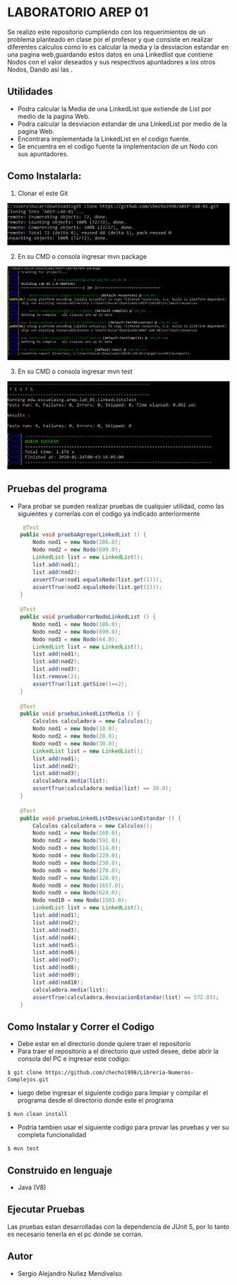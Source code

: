 # LABORATORIO AREP 01

Se realizo este repositorio cumpliendo con los requerimientos de un problema planteado en clase por el profesor y que consiste en realizar diferentes calculos como lo es calcular la media y la desviacion estandar en una pagina web,guardando estos datos en una Linkedlist que contiene Nodos con el valor deseados y sus respectivos apuntadores a los otros Nodos, Dando asi las .

## Utilidades
 
- Podra calcular la Media de una LinkedList que extiende de List por medio de la pagina Web.
- Podra calcular la desviacion estandar de una LinkedList por medio de la pagina Web.
- Encontrara implementada la LinkedList en el codigo fuente.
- Se encuentra en el codigo fuente la implementacion de un Nodo con sus apuntadores.

## Como Instalarla:
1. Clonar el este Git

![Imagenes](https://github.com/checho1998/AREP-LAB-01/blob/master/imagenes/clon.PNG)

2. En su CMD o consola ingresar mvn package

![Imagenes](https://github.com/checho1998/AREP-LAB-01/blob/master/imagenes/package.PNG)

3. En su CMD o consola ingresar mvn test

![Imagenes](https://github.com/checho1998/AREP-LAB-01/blob/master/imagenes/test.PNG)

## Pruebas del programa

- Para probar se pueden realizar pruebas de cualquier utilidad, como las siguientes y correrlas con el codigo ya indicado anteriormente

``` Java
     @Test
    public void pruebaAgregarLinkedList () {
        Nodo nod1 = new Nodo(186.0);
        Nodo nod2 = new Nodo(699.0);
        LinkedList list = new LinkedList();
        list.add(nod1);
        list.add(nod2);
        assertTrue(nod1.equalsNodo(list.get(1)));
        assertTrue(nod2.equalsNodo(list.get(2)));
    }
    
    @Test
    public void pruebaBorrarNodoLinkedList () {
    	Nodo nod1 = new Nodo(186.0);
        Nodo nod2 = new Nodo(699.0);
        Nodo nod3 = new Nodo(64.0);
        LinkedList list = new LinkedList();
        list.add(nod1);
        list.add(nod2);
        list.add(nod3);
        list.remove(2);
        assertTrue(list.getSize()==2);
    }
    
    @Test
    public void pruebaLinkedListMedia () {
    	Calculos calculadora = new Calculos();
    	Nodo nod1 = new Nodo(10.0);
        Nodo nod2 = new Nodo(20.0);
        Nodo nod3 = new Nodo(30.0);
        LinkedList list = new LinkedList();
        list.add(nod1);
        list.add(nod2);
        list.add(nod3);
        calculadora.media(list);
        assertTrue(calculadora.media(list) == 20.0);
    }
    
    @Test
    public void pruebaLinkedListDesviacionEstandar () {
    	Calculos calculadora = new Calculos();
    	Nodo nod1 = new Nodo(160.0);
        Nodo nod2 = new Nodo(591.0);
        Nodo nod3 = new Nodo(114.0);
        Nodo nod4 = new Nodo(229.0);
        Nodo nod5 = new Nodo(230.0);
        Nodo nod6 = new Nodo(270.0);
        Nodo nod7 = new Nodo(128.0);
        Nodo nod8 = new Nodo(1657.0);
        Nodo nod9 = new Nodo(624.0);
        Nodo nod10 = new Nodo(1503.0);
        LinkedList list = new LinkedList();
        list.add(nod1);
        list.add(nod2);
        list.add(nod3);
        list.add(nod4);
        list.add(nod5);
        list.add(nod6);
        list.add(nod7);
        list.add(nod8);
        list.add(nod9);
        list.add(nod10);
        calculadora.media(list);
        assertTrue(calculadora.desviacionEstandar(list) == 572.03);
    }
```
## Como Instalar y Correr el Codigo

- Debe estar en el directorio donde quiere traer el repositorio
- Para traer el repositorio a el directorio que usted desee, debe abrir la consola del PC e ingresar este codigo:
```
$ git clone https://github.com/checho1998/Libreria-Numeros-Complejos.git
```
- luego debe ingresar el siguiente codigo para limpiar y compilar el programa desde el directorio donde este el programa
```
$ mvn clean install 
```
- Podria tambien usar el siguiente codigo para provar las pruebas y ver su completa funcionalidad
```
$ mvn test
```
## Construido en lenguaje
  
  - Java (V8)
  
## Ejecutar Pruebas

Las pruebas estan desarrolladas con la dependencia de JUnit 5, por lo tanto es necesario tenerla
en el pc donde se corran.

## Autor

- Sergio Alejandro Nuñez Mendivelso
